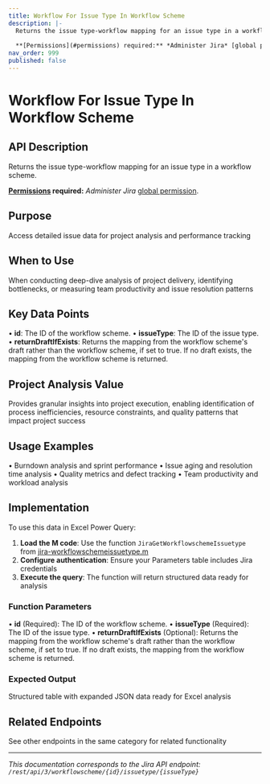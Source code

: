 ```yaml
---
title: Workflow For Issue Type In Workflow Scheme
description: |-
  Returns the issue type-workflow mapping for an issue type in a workflow scheme.
  
  **[Permissions](#permissions) required:** *Administer Jira* [global permission](https://confluence.atlassian.com/x/x4dKLg).
nav_order: 999
published: false
---
```


# Workflow For Issue Type In Workflow Scheme

## API Description
Returns the issue type-workflow mapping for an issue type in a workflow scheme.

**[Permissions](#permissions) required:** *Administer Jira* [global permission](https://confluence.atlassian.com/x/x4dKLg).

## Purpose
Access detailed issue data for project analysis and performance tracking

## When to Use
When conducting deep-dive analysis of project delivery, identifying bottlenecks, or measuring team productivity and issue resolution patterns

## Key Data Points
• **id**: The ID of the workflow scheme.
• **issueType**: The ID of the issue type.
• **returnDraftIfExists**: Returns the mapping from the workflow scheme's draft rather than the workflow scheme, if set to true. If no draft exists, the mapping from the workflow scheme is returned.

## Project Analysis Value
Provides granular insights into project execution, enabling identification of process inefficiencies, resource constraints, and quality patterns that impact project success

## Usage Examples
• Burndown analysis and sprint performance
• Issue aging and resolution time analysis
• Quality metrics and defect tracking
• Team productivity and workload analysis

## Implementation
To use this data in Excel Power Query:

1. **Load the M code**: Use the function `JiraGetWorkflowschemeIssuetype` from [jira-workflowschemeissuetype.m](../assets/jira-workflowschemeissuetype.m)
2. **Configure authentication**: Ensure your Parameters table includes Jira credentials
3. **Execute the query**: The function will return structured data ready for analysis

### Function Parameters
• **id** (Required): The ID of the workflow scheme.
• **issueType** (Required): The ID of the issue type.
• **returnDraftIfExists** (Optional): Returns the mapping from the workflow scheme's draft rather than the workflow scheme, if set to true. If no draft exists, the mapping from the workflow scheme is returned.

### Expected Output
Structured table with expanded JSON data ready for Excel analysis

## Related Endpoints
See other endpoints in the same category for related functionality

---
*This documentation corresponds to the Jira API endpoint: `/rest/api/3/workflowscheme/{id}/issuetype/{issueType}`*
